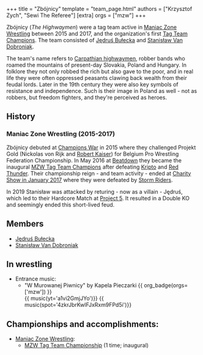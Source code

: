 +++
title = "Zbójnicy"
template = "team_page.html"
authors = ["Krzysztof Zych", "Sewi The Referee"]
[extra]
orgs = ["mzw"]
+++

Zbójnicy (_The Highwaymen_) were a tag team active in [Maniac Zone Wrestling](@/o/mzw.md) between 2015 and 2017, and the organization's first [Tag Team Champions](@/c/mzw-tag-team-championship.md). The team consisted of [Jędruś Bułecka](@/w/jedrus-bulecka.md) and [Stanisław Van Dobroniak](@/w/stanislaw-van-dobroniak.md).

The team's name refers to [Carpathian highwaymen][wiki-zbojnicy], robber bands who roamed the mountains of present-day Slovakia, Poland and Hungary. In folklore they not only robbed the rich but also gave to the poor, and in real life they were often oppressed peasants clawing back wealth from their feudal lords. Later in the 19th century they were also key symbols of resistance and independence. Such is their image in Poland as well - not as robbers, but freedom fighters, and they're perceived as heroes.

## History

### Maniac Zone Wrestling (2015-2017)

Zbójnicy debuted at [Champions War](@/e/mzw/2015-05-31-mzw-champions-war.md) in 2015 where they challenged Projekt Gold (Nickolas von Rijk and [Robert Kaiser](@/w/robert-kaiser.md)) for Belgium Pro Wrestling Federation Championship. In May 2016 at [Beatdown](@/e/mzw/2016-05-14-mzw-beatdown.md) they became the inaugural [MZW Tag Team Champions](@/c/mzw-tag-team-championship.md) after defeating [Kripto](@/w/kripto.md) and [Red Thunder](@/w/red-thunder.md). Their championship reign - and team activity - ended at [Charity Show in January 2017](content/e/mzw/2017-01-15-mzw-charity-show-2017.md) where they were defeated by [Storm Riders](@/tt/storm-riders.md). 

In 2019 Stanisław was attacked by returing - now as a villain - Jędruś, which led to their Hardcore Match at [Project 5](@/e/mzw/2019-06-01-mzw-project-5-hero.md). It resulted in a Double KO and seemingly ended this short-lived feud.

## Members

- [Jędruś Bułecka](@/w/jedrus-bulecka.md)
- [Stanisław Van Dobroniak](@/w/stanislaw-van-dobroniak.md)

## In wrestling

* Entrance music:
  - "W Murowanej Piwnicy" by Kapela Pieczarki
 {{ org_badge(orgs=['mzw']) }} <br>
 {{ music(yt='a1vi2GmjJYo')}}
 {{ music(spot='4zkrJbrKwlFJxRxm9FPd5i')}}

## Championships and accomplishments:

* [Maniac Zone Wrestling](@/o/mzw.md):
  - [MZW Tag Team Championship](@/c/mzw-tag-team-championship.md) (1 time; inaugural)

[wiki-zbojnicy]: https://pl.wikipedia.org/wiki/Zb%C3%B3jnicy
